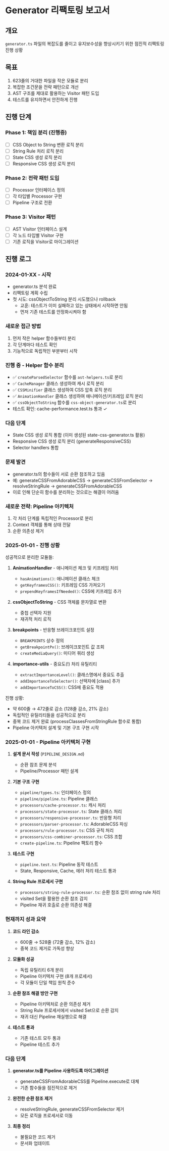 # Generator 리팩토링 보고서

## 개요
`generator.ts` 파일의 복잡도를 줄이고 유지보수성을 향상시키기 위한 점진적 리팩토링 진행 상황

## 목표
1. 623줄의 거대한 파일을 작은 모듈로 분리
2. 복잡한 조건문을 전략 패턴으로 개선
3. AST 구조를 제대로 활용하는 Visitor 패턴 도입
4. 테스트를 유지하면서 안전하게 진행

## 진행 단계

### Phase 1: 책임 분리 (진행중)
- [ ] CSS Object to String 변환 로직 분리
- [ ] String Rule 처리 로직 분리
- [ ] State CSS 생성 로직 분리
- [ ] Responsive CSS 생성 로직 분리

### Phase 2: 전략 패턴 도입
- [ ] Processor 인터페이스 정의
- [ ] 각 타입별 Processor 구현
- [ ] Pipeline 구조로 전환

### Phase 3: Visitor 패턴
- [ ] AST Visitor 인터페이스 설계
- [ ] 각 노드 타입별 Visitor 구현
- [ ] 기존 로직을 Visitor로 마이그레이션

## 진행 로그

### 2024-01-XX - 시작
- generator.ts 분석 완료
- 리팩토링 계획 수립
- 첫 시도: cssObjectToString 분리 시도했으나 rollback
  - 교훈: 테스트가 이미 실패하고 있는 상태에서 시작하면 안됨
  - 먼저 기존 테스트를 안정화시켜야 함

### 새로운 접근 방법
1. 먼저 작은 helper 함수들부터 분리
2. 각 단계마다 테스트 확인
3. 기능적으로 독립적인 부분부터 시작

### 진행 중 - Helper 함수 분리
- ✅ `createParsedSelector` 함수를 `ast-helpers.ts`로 분리
- ✅ `CacheManager` 클래스 생성하여 캐시 로직 분리
- ✅ `CSSMinifier` 클래스 생성하여 CSS 압축 로직 분리
- ✅ `AnimationHandler` 클래스 생성하여 애니메이션/키프레임 로직 분리
- ✅ `cssObjectToString` 함수를 `css-object-generator.ts`로 분리
- 테스트 확인: cache-performance.test.ts 통과 ✓

### 다음 단계
- State CSS 생성 로직 통합 (이미 생성된 state-css-generator.ts 활용)
- Responsive CSS 생성 로직 분리 (generateResponsiveCSS)
- Selector handlers 통합

### 문제 발견
- generator.ts의 함수들이 서로 순환 참조하고 있음
- 예: generateCSSFromAdorableCSS → generateCSSFromSelector → resolveStringRule → generateCSSFromAdorableCSS
- 이로 인해 단순히 함수를 분리하는 것으로는 해결이 어려움

### 새로운 전략: Pipeline 아키텍처
1. 각 처리 단계를 독립적인 Processor로 분리
2. Context 객체를 통해 상태 전달
3. 순환 의존성 제거

### 2025-01-01 - 진행 상황
성공적으로 분리한 모듈들:
1. **AnimationHandler** - 애니메이션 체크 및 키프레임 처리
   - `hasAnimations()`: 애니메이션 클래스 체크
   - `getKeyframesCSS()`: 키프레임 CSS 가져오기
   - `prependKeyframesIfNeeded()`: CSS에 키프레임 추가

2. **cssObjectToString** - CSS 객체를 문자열로 변환
   - 중첩 선택자 지원
   - 재귀적 처리 로직

3. **breakpoints** - 반응형 브레이크포인트 설정
   - `BREAKPOINTS` 상수 정의
   - `getBreakpointPx()`: 브레이크포인트 값 조회
   - `createMediaQuery()`: 미디어 쿼리 생성

4. **importance-utils** - 중요도(!) 처리 유틸리티
   - `extractImportanceLevel()`: 클래스명에서 중요도 추출
   - `addImportanceToSelector()`: 선택자에 [class] 추가
   - `addImportanceToCSS()`: CSS에 중요도 적용

진행 상황:
- 약 600줄 → 472줄로 감소 (128줄 감소, 21% 감소)
- 독립적인 유틸리티들을 성공적으로 분리
- 중복 코드 제거 완료 (processClassesFromStringRule 함수로 통합)
- Pipeline 아키텍처 설계 및 기본 구조 구현 시작

### 2025-01-01 - Pipeline 아키텍처 구현
1. **설계 문서 작성** (`PIPELINE_DESIGN.md`)
   - 순환 참조 문제 분석
   - Pipeline/Processor 패턴 설계
   
2. **기본 구조 구현**
   - `pipeline/types.ts`: 인터페이스 정의
   - `pipeline/pipeline.ts`: Pipeline 클래스
   - `processors/cache-processor.ts`: 캐시 처리
   - `processors/state-processor.ts`: State 클래스 처리
   - `processors/responsive-processor.ts`: 반응형 처리
   - `processors/parser-processor.ts`: AdorableCSS 파싱
   - `processors/rule-processor.ts`: CSS 규칙 처리
   - `processors/css-combiner-processor.ts`: CSS 조합
   - `create-pipeline.ts`: Pipeline 팩토리 함수

3. **테스트 구현**
   - `pipeline.test.ts`: Pipeline 동작 테스트
   - State, Responsive, Cache, 에러 처리 테스트 통과

4. **String Rule 프로세서 구현**
   - `processors/string-rule-processor.ts`: 순환 참조 없이 string rule 처리
   - visited Set을 활용한 순환 참조 감지
   - Pipeline 재귀 호출로 순환 의존성 해결

### 현재까지 성과 요약

1. **코드 라인 감소**
   - 600줄 → 528줄 (72줄 감소, 12% 감소)
   - 중복 코드 제거로 가독성 향상

2. **모듈화 성공**
   - 독립 유틸리티 6개 분리
   - Pipeline 아키텍처 구현 (8개 프로세서)
   - 각 모듈이 단일 책임 원칙 준수

3. **순환 참조 해결 방안 구현**
   - Pipeline 아키텍처로 순환 의존성 제거
   - String Rule 프로세서에서 visited Set으로 순환 감지
   - 재귀 대신 Pipeline 재실행으로 해결

4. **테스트 통과**
   - 기존 테스트 모두 통과
   - Pipeline 테스트 추가

### 다음 단계
1. **generator.ts를 Pipeline 사용하도록 마이그레이션**
   - generateCSSFromAdorableCSS를 Pipeline.execute로 대체
   - 기존 함수들을 점진적으로 제거

2. **완전한 순환 참조 제거**
   - resolveStringRule, generateCSSFromSelector 제거
   - 모든 로직을 프로세서로 이동

3. **최종 정리**
   - 불필요한 코드 제거
   - 문서화 업데이트